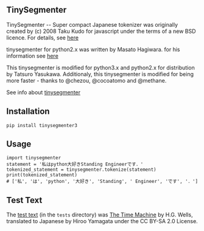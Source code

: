 TinySegmenter
----------

TinySegmenter -- Super compact Japanese tokenizer was originally created by
(c) 2008 Taku Kudo for javascript under the terms of a new BSD licence.
For details, see [here](http://lilyx.net/pages/tinysegmenter_licence.txt)

tinysegmenter for python2.x was written by Masato Hagiwara.
for his information see [here](http://lilyx.net/pages/tinysegmenterp.html)

This tinysegmenter is modified for python3.x and python2.x for distribution by Tatsuro Yasukawa.
Additionaly, this tinysegmenter is modified for being more faster - thanks to
@chezou, @cocoatomo and @methane.

See info about [tinysegmenter](https://github.com/SamuraiT/tinysegmenter)

Installation
------------

```
pip install tinysegmenter3
```

Usage
----------

```
import tinysegmenter
statement = '私はpython大好きStanding Engineerです．'
tokenized_statement = tinysegmenter.tokenize(statement)
print(tokenized_statement)
# ['私', 'は', 'python', '大好き', 'Standing', ' Engineer', 'です', '．']
```

Test Text
----------

The [test text](http://www.genpaku.org/timemachine/timemachineu8j.txt) (in the `tests` directory) was [The Time Machine](https://en.wikipedia.org/wiki/The_Time_Machine) by H.G. Wells, translated to Japanese by Hiroo Yamagata under the CC BY-SA 2.0 License.
